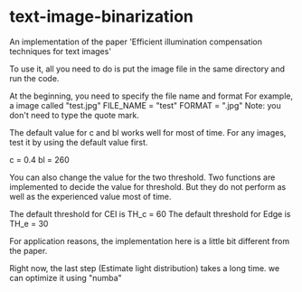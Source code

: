 # text-image-binarization
An implementation of the paper 'Efficient illumination compensation techniques for text images'

To use it, all you need to do is put the image file in
the same directory and run the code.

At the beginning, you need to specify the file name and format
For example, a image called "test.jpg"
	FILE_NAME = "test"
	FORMAT = ".jpg"
Note: you don't need to type the quote mark.

The default value for c and bl works well for most of time. 
For any images, test it by using the default value first.

c = 0.4
bl = 260

You can also change the value for the two threshold. Two functions
are implemented to decide the value for threshold. But they do not
perform as well as the experienced value most of time. 

The default threshold for CEI is TH_c = 60
The default threshold for Edge is TH_e = 30

For application reasons, the implementation here is a little bit
different from the paper.

Right now, the last step (Estimate light distribution) takes a long
time. we can optimize it using "numba"
